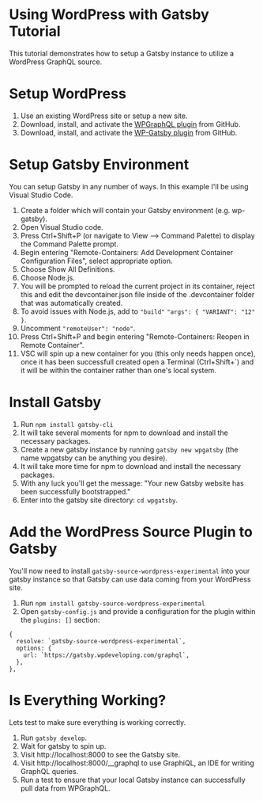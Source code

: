 # Using WordPress with Gatsby Tutorial
This tutorial demonstrates how to setup a Gatsby instance to utilize a WordPress GraphQL source.

# Setup WordPress
1. Use an existing WordPress site or setup a new site.
2. Download, install, and activate the [WPGraphQL plugin](https://github.com/TylerBarnes/using-gatsby-source-wordpress-experimental/tree/master/WordPress/plugins) from GitHub.
3. Download, install, and activate the [WP-Gatsby plugin](https://github.com/TylerBarnes/using-gatsby-source-wordpress-experimental/tree/master/WordPress/plugins) from GitHub.

# Setup Gatsby Environment
You can setup Gatsby in any number of ways. In this example I'll be using Visual Studio Code.
1. Create a folder which will contain your Gatsby environment (e.g. wp-gatsby).
2. Open Visual Studio code.
3. Press Ctrl+Shift+P (or navigate to View --> Command Palette) to display the Command Palette prompt.
4. Begin entering "Remote-Containers: Add Development Container Configuration Files", select appropriate option.
5. Choose Show All Definitions.
6. Choose Node.js.
7. You will be prompted to reload the current project in its container, reject this and edit the devcontainer.json file inside of the .devcontainer folder that was automatically created.
8. To avoid issues with Node.js, add to `"build"` `"args": { "VARIANT": "12" }`.
9. Uncomment `"remoteUser": "node"`.
10. Press Ctrl+Shift+P and begin entering "Remote-Containers: Reopen in Remote Container".
11. VSC will spin up a new container for you (this only needs happen once), once it has been successfull created open a Terminal (Ctrl+Shift+`) and it will be within the container rather than one's local system.

# Install Gatsby
1. Run `npm install gatsby-cli`
2. It will take several moments for npm to download and install the necessary packages.
2. Create a new gatsby instance by running `gatsby new wpgatsby` (the name wpgatsby can be anything you desire).
3. It will take more time for npm to download and install the necessary packages.
4. With any luck you'll get the message: "Your new Gatsby website has been successfully bootstrapped."
5. Enter into the gatsby site directory: `cd wpgatsby`.

# Add the WordPress Source Plugin to Gatsby
You'll now need to install `gatsby-source-wordpress-experimental` into your gatsby instance so that Gatsby can use data coming from your WordPress site.
1. Run `npm install gatsby-source-wordpress-experimental`
2. Open `gatsby-config.js` and provide a configuration for the plugin within the `plugins: []` section:
```
{
  resolve: `gatsby-source-wordpress-experimental`,
  options: {
    url: `https://gatsby.wpdeveloping.com/graphql`,
  },
},
```

# Is Everything Working?
Lets test to make sure everything is working correctly.
1. Run `gatsby develop`.
2. Wait for gatsby to spin up.
3. Visit http://localhost:8000 to see the Gatsby site.
4. Visit http://localhost:8000/__graphql to use GraphiQL, an IDE for writing GraphQL queries.
5. Run a test to ensure that your local Gatsby instance can successfully pull data from WPGraphQL.
